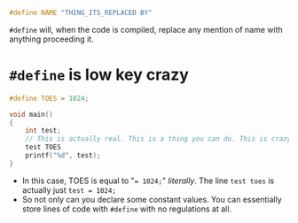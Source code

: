 ```c
#define NAME "THING_ITS_REPLACED BY"
``` 
`#define` will, when the code is compiled, replace any mention of name with anything proceeding it.
# `#define` is low key crazy 

```c 
#define TOES = 1024;

void main()
{
	int test;
	// This is actually real. This is a thing you can do. This is crazy
	test TOES
	printf("%d", test);
}
```
- In this case, TOES is equal to "`= 1024;`" *literally*. The line `test toes` is actually just `test = 1024;`
- So not only can you declare some constant values. You can essentially store lines of code with `#define` with no regulations at all.

